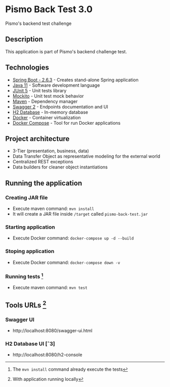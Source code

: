 # Pismo Back Test 3.0
Pismo's backend test challenge

## Description
This application is part of Pismo's backend challenge test. 

## Technologies
- [Spring Boot - 2.6.3](https://spring.io/projects/spring-boot) - Creates stand-alone Spring application
- [Java 11](https://www.oracle.com/br/java/) - Software development language
- [JUnit 5](https://junit.org/junit5/docs/current/user-guide/) - Unit tests library
- [Mockito](https://site.mockito.org/) - Unit test mock behavior
- [Maven](https://maven.apache.org/) - Dependency manager
- [Swagger 2](https://swagger.io/docs/) - Endpoints documentation and UI
- [H2 Database](https://www.h2database.com/html/quickstart.html) - In-memory database
- [Docker](https://www.docker.com/get-started) - Container virtualization
- [Docker Compose](https://docs.docker.com/compose/install/) - Tool for run Docker applications

## Project architecture
- 3-Tier (presentation, business, data)
- Data Transfer Object as representative modeling for the external world
- Centralized REST exceptions
- Data builders for cleaner object instantiations

## Running the application

### Creating JAR file
- Execute maven command: `mvn install `
- It will create a JAR file inside `/target` called `pismo-back-test.jar`

### Starting application
- Execute Docker command: `docker-compose up -d --build`

### Stoping application
- Execute Docker command: `docker-compose down -v`

### Running tests [^2]
- Execute maven command: `mvn test` 

## Tools URLs [^1]
### Swagger UI
- http://localhost:8080/swagger-ui.html

### H2 Database UI [ˆ3]
- http://localhost:8080/h2-console


[^1]: With application running locally
[^2]: The `mvn install` command already execute the tests
[^3]: Use `jdbc:h2:mem:testdb` as JDBC URL

